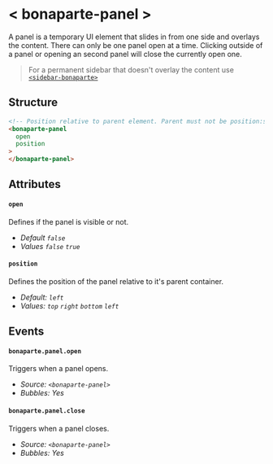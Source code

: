 # < bonaparte-panel >
A panel is a temporary UI element that slides in from one side and overlays the content. 
There can only be one panel open at a time. Clicking outside of a panel or opening an second panel will close the currently open one.

> For a permanent sidebar that doesn't overlay the content use [`<sidebar-bonaparte>`](bonaparte-sidebar.html)

## Structure
```html
<!-- Position relative to parent element. Parent must not be position:static. -->
<bonaparte-panel
  open 
  position 
>
</bonaparte-panel>
```

## Attributes

#### `open`
Defines if the panel is visible or not.<br>
- _Default `false`_<br>
- _Values `false` `true`_


#### `position`
Defines the position of the panel relative to it's parent container.<br>
- _Default: `left`_<br>
- _Values: `top` `right` `bottom` `left`_

## Events

#### `bonaparte.panel.open`
Triggers when a panel opens.

- _Source: `<bonaparte-panel>`_<br>
- _Bubbles: Yes_

#### `bonaparte.panel.close`
Triggers when a panel closes.<br>
- _Source: `<bonaparte-panel>`_<br>
- _Bubbles: Yes_
